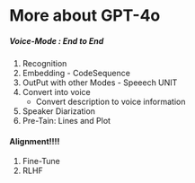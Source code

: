 # More about GPT-4o
##### Voice-Mode : End to End
1. Recognition
2. Embedding - CodeSequence
3. OutPut with other Modes - Speeech UNIT
4. Convert into voice
    -  Convert description to voice information
5. Speaker Diarization
6. Pre-Tain: Lines and Plot
#### Alignment!!!!
1. Fine-Tune
2. RLHF
